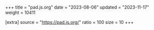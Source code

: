 +++
title = "pad.js.org"
date = "2023-08-06"
updated = "2023-11-17"
weight = 10411

[extra]
source = "https://pad.js.org/"
ratio = 100
size = 10
+++
